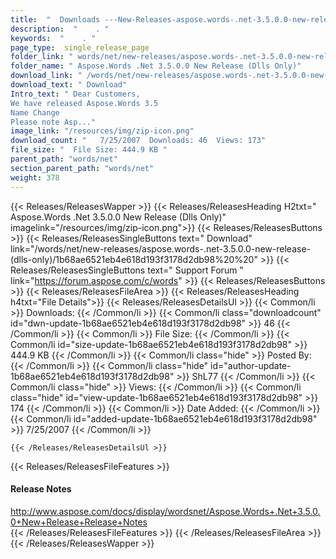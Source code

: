 ```yaml
---
title:  "  Downloads ---New-Releases-aspose.words-.net-3.5.0.0-new-release-(dlls-only) . " 
description:  "    . " 
keywords:  "    . " 
page_type:  single_release_page
folder_link: " words/net/new-releases/aspose.words-.net-3.5.0.0-new-release-(dlls-only)/"
folder_name: " Aspose.Words .Net 3.5.0.0 New Release (Dlls Only)"
download_link: " /words/net/new-releases/aspose.words-.net-3.5.0.0-new-release-(dlls-only)/1b68ae6521eb4e618d193f3178d2db98"
download_text: " Download"
Intro_text: " Dear Customers,
We have released Aspose.Words 3.5
Name Change
Please note Asp..."
image_link: "/resources/img/zip-icon.png"
download_count: "   7/25/2007  Downloads: 46  Views: 173"
file_size: "  File Size: 444.9 KB "
parent_path: "words/net"
section_parent_path: "words/net"
weight: 378
---
```


{{< Releases/ReleasesWapper >}}
  {{< Releases/ReleasesHeading H2txt=" Aspose.Words .Net 3.5.0.0 New Release (Dlls Only)" imagelink="/resources/img/zip-icon.png">}}
  {{< Releases/ReleasesButtons >}}
    {{< Releases/ReleasesSingleButtons text=" Download" link="/words/net/new-releases/aspose.words-.net-3.5.0.0-new-release-(dlls-only)/1b68ae6521eb4e618d193f3178d2db98%20%20" >}}
    {{< Releases/ReleasesSingleButtons text=" Support Forum " link="https://forum.aspose.com/c/words" >}}
  {{< Releases/ReleasesButtons >}}
  {{< Releases/ReleasesFileArea >}}
    {{< Releases/ReleasesHeading h4txt="File Details">}}
    {{< Releases/ReleasesDetailsUl >}}
            {{< Common/li  >}} Downloads: {{< /Common/li >}} 
      {{< Common/li class="downloadcount" id="dwn-update-1b68ae6521eb4e618d193f3178d2db98" >}} 46 {{< /Common/li >}} 
      {{< Common/li  >}} File Size: {{< /Common/li >}} 
      {{< Common/li id="size-update-1b68ae6521eb4e618d193f3178d2db98" >}} 444.9 KB {{< /Common/li >}} 
      {{< Common/li  class="hide" >}} Posted By: {{< /Common/li >}} 
      {{< Common/li class="hide" id="author-update-1b68ae6521eb4e618d193f3178d2db98" >}} ShL77 {{< /Common/li >}} 
      {{< Common/li class="hide"  >}} Views: {{< /Common/li >}} 
      {{< Common/li class="hide" id="view-update-1b68ae6521eb4e618d193f3178d2db98" >}} 174 {{< /Common/li >}} 
      {{< Common/li  >}} Date Added: {{< /Common/li >}} 
      {{< Common/li id="added-update-1b68ae6521eb4e618d193f3178d2db98" >}} 7/25/2007 {{< /Common/li >}} 

    {{< /Releases/ReleasesDetailsUl >}}

  {{< Releases/ReleasesFileFeatures >}}
      <h4>Release Notes</h4><div><a href="http://www.aspose.com/docs/display/wordsnet/Aspose.Words+.Net+3.5.0.0+New+Release+Release+Notes">http://www.aspose.com/docs/display/wordsnet/Aspose.Words+.Net+3.5.0.0+New+Release+Release+Notes</a></div>
  {{< /Releases/ReleasesFileFeatures >}}
 {{< /Releases/ReleasesFileArea >}}
{{< /Releases/ReleasesWapper >}}


